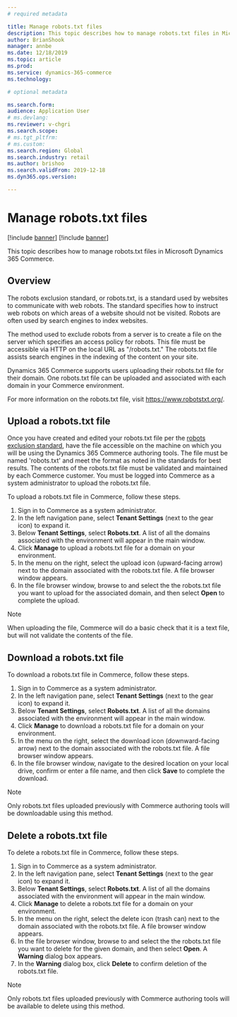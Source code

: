 ```yaml
---
# required metadata

title: Manage robots.txt files
description: This topic describes how to manage robots.txt files in Microsoft Dynamics 365 Commerce.
author: BrianShook
manager: annbe
ms.date: 12/18/2019
ms.topic: article
ms.prod: 
ms.service: dynamics-365-commerce
ms.technology: 

# optional metadata

ms.search.form:  
audience: Application User
# ms.devlang: 
ms.reviewer: v-chgri
ms.search.scope: 
# ms.tgt_pltfrm: 
# ms.custom: 
ms.search.region: Global
ms.search.industry: retail
ms.author: brishoo
ms.search.validFrom: 2019-12-18
ms.dyn365.ops.version: 

---
```


# Manage robots.txt files

[!include [banner](includes/preview-banner.md)]
[!include [banner](includes/banner.md)]

This topic describes how to manage robots.txt files in Microsoft Dynamics 365 Commerce.

## Overview

The robots exclusion standard, or robots.txt, is a standard used by websites to communicate with web robots. The standard specifies how to instruct web robots on which areas of a website should not be visited. Robots are often used by search engines to index websites.

The method used to exclude robots from a server is to create a file on the server which specifies an access policy for robots. This file must be accessible via HTTP on the local URL as "/robots.txt." The robots.txt file assists search engines in the indexing of the content on your site.

Dynamics 365 Commerce supports users uploading their robots.txt file for their domain. One robots.txt file can be uploaded and associated with each domain in your Commerce environment.

For more information on the robots.txt file, visit https://www.robotstxt.org/.

## Upload a robots.txt file

Once you have created and edited your robots.txt file per the [robots exclusion standard](https://www.robotstxt.org/orig.html), have the file accessible on the machine on which you will be using the Dynamics 365 Commerce authoring tools. The file must be named 'robots.txt' and meet the format as noted in the standards for best results. The contents of the robots.txt file must be validated and maintained by each Commerce customer. You must be logged into Commerce as a system administrator to upload the robots.txt file. 

To upload a robots.txt file in Commerce, follow these steps.

1. Sign in to Commerce as a system administrator.
1. In the left navigation pane, select **Tenant Settings** (next to the gear icon) to expand it.
1. Below **Tenant Settings**, select **Robots.txt**. A list of all the domains associated with the environment will appear in the main window.
1. Click **Manage** to upload a robots.txt file for a domain on your environment.
1. In the menu on the right, select the upload icon (upward-facing arrow) next to the domain associated with the robots.txt file. A file browser window appears.
1. In the file browser window, browse to and select the the robots.txt file you want to upload for the associated domain, and then select **Open** to complete the upload. 

>[!NOTE] 
>When uploading the file, Commerce will do a basic check that it is a text file, but will not validate the contents of the file.

## Download a robots.txt file

To download a robots.txt file in Commerce, follow these steps.

1. Sign in to Commerce as a system administrator.
1. In the left navigation pane, select **Tenant Settings** (next to the gear icon) to expand it.
1. Below **Tenant Settings**, select **Robots.txt**. A list of all the domains associated with the environment will appear in the main window.
1. Click **Manage** to download a robots.txt file for a domain on your environment.
1. In the menu on the right, select the download icon (downward-facing arrow) next to the domain associated with the robots.txt file. A file browser window appears. 
1. In the file browser window, navigate to the desired location on your local drive, confirm or enter a file name, and then click **Save** to complete the download. 

>[!NOTE] 
>Only robots.txt files uploaded previously with Commerce authoring tools will be downloadable using this method.


## Delete a robots.txt file

To delete a robots.txt file in Commerce, follow these steps.

1. Sign in to Commerce as a system administrator.
1. In the left navigation pane, select **Tenant Settings** (next to the gear icon) to expand it.
1. Below **Tenant Settings**, select **Robots.txt**. A list of all the domains associated with the environment will appear in the main window.
1. Click **Manage** to delete a robots.txt file for a domain on your environment.
1. In the menu on the right, select the delete icon (trash can) next to the domain associated with the robots.txt file. A file browser window appears.
1. In the file browser window, browse to and select the the robots.txt file you want to delete for the given domain, and then select **Open**. A **Warning** dialog box appears.
1. In the **Warning** dialog box, click **Delete** to confirm deletion of the robots.txt file.


>[!NOTE] 
>Only robots.txt files uploaded previously with Commerce authoring tools will be available to delete using this method.

